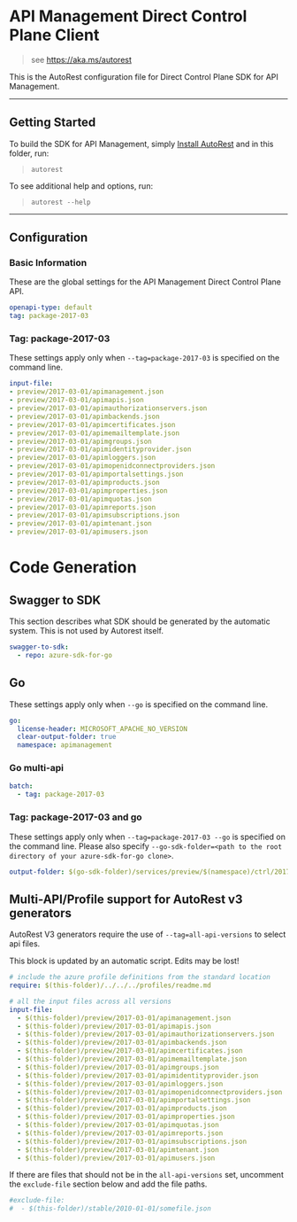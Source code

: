 # API Management Direct Control Plane Client
    
> see https://aka.ms/autorest

This is the AutoRest configuration file for Direct Control Plane SDK for API Management.



---
## Getting Started 
To build the SDK for API Management, simply [Install AutoRest](https://aka.ms/autorest/install) and in this folder, run:

> `autorest`

To see additional help and options, run:

> `autorest --help`
---

## Configuration



### Basic Information 
These are the global settings for the API Management Direct Control Plane API.

``` yaml
openapi-type: default
tag: package-2017-03
```

### Tag: package-2017-03

These settings apply only when `--tag=package-2017-03` is specified on the command line.

``` yaml $(tag) == 'package-2017-03'
input-file:
- preview/2017-03-01/apimanagement.json
- preview/2017-03-01/apimapis.json
- preview/2017-03-01/apimauthorizationservers.json
- preview/2017-03-01/apimbackends.json
- preview/2017-03-01/apimcertificates.json
- preview/2017-03-01/apimemailtemplate.json
- preview/2017-03-01/apimgroups.json
- preview/2017-03-01/apimidentityprovider.json
- preview/2017-03-01/apimloggers.json
- preview/2017-03-01/apimopenidconnectproviders.json
- preview/2017-03-01/apimportalsettings.json
- preview/2017-03-01/apimproducts.json
- preview/2017-03-01/apimproperties.json
- preview/2017-03-01/apimquotas.json
- preview/2017-03-01/apimreports.json
- preview/2017-03-01/apimsubscriptions.json
- preview/2017-03-01/apimtenant.json
- preview/2017-03-01/apimusers.json
```

# Code Generation

## Swagger to SDK

This section describes what SDK should be generated by the automatic system.
This is not used by Autorest itself.

``` yaml $(swagger-to-sdk)
swagger-to-sdk:
  - repo: azure-sdk-for-go
```

## Go

These settings apply only when `--go` is specified on the command line.

``` yaml $(go)
go:
  license-header: MICROSOFT_APACHE_NO_VERSION
  clear-output-folder: true
  namespace: apimanagement
```

### Go multi-api

``` yaml $(go) && $(multiapi)
batch:
  - tag: package-2017-03
```

### Tag: package-2017-03 and go

These settings apply only when `--tag=package-2017-03 --go` is specified on the command line.
Please also specify `--go-sdk-folder=<path to the root directory of your azure-sdk-for-go clone>`.

``` yaml $(tag)=='package-2017-03' && $(go)
output-folder: $(go-sdk-folder)/services/preview/$(namespace)/ctrl/2017-03-01/$(namespace)
```

## Multi-API/Profile support for AutoRest v3 generators 

AutoRest V3 generators require the use of `--tag=all-api-versions` to select api files.

This block is updated by an automatic script. Edits may be lost!

``` yaml $(tag) == 'all-api-versions' /* autogenerated */
# include the azure profile definitions from the standard location
require: $(this-folder)/../../../profiles/readme.md

# all the input files across all versions
input-file:
  - $(this-folder)/preview/2017-03-01/apimanagement.json
  - $(this-folder)/preview/2017-03-01/apimapis.json
  - $(this-folder)/preview/2017-03-01/apimauthorizationservers.json
  - $(this-folder)/preview/2017-03-01/apimbackends.json
  - $(this-folder)/preview/2017-03-01/apimcertificates.json
  - $(this-folder)/preview/2017-03-01/apimemailtemplate.json
  - $(this-folder)/preview/2017-03-01/apimgroups.json
  - $(this-folder)/preview/2017-03-01/apimidentityprovider.json
  - $(this-folder)/preview/2017-03-01/apimloggers.json
  - $(this-folder)/preview/2017-03-01/apimopenidconnectproviders.json
  - $(this-folder)/preview/2017-03-01/apimportalsettings.json
  - $(this-folder)/preview/2017-03-01/apimproducts.json
  - $(this-folder)/preview/2017-03-01/apimproperties.json
  - $(this-folder)/preview/2017-03-01/apimquotas.json
  - $(this-folder)/preview/2017-03-01/apimreports.json
  - $(this-folder)/preview/2017-03-01/apimsubscriptions.json
  - $(this-folder)/preview/2017-03-01/apimtenant.json
  - $(this-folder)/preview/2017-03-01/apimusers.json

```

If there are files that should not be in the `all-api-versions` set, 
uncomment the  `exclude-file` section below and add the file paths.

``` yaml $(tag) == 'all-api-versions'
#exclude-file: 
#  - $(this-folder)/stable/2010-01-01/somefile.json
```

